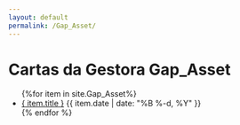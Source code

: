 ```yaml
---
layout: default
permalink: /Gap_Asset/
---
```


<h1>Cartas da Gestora Gap_Asset</h1>
<ul>
{%for item in site.Gap_Asset%}
  <li>
    <a href="{ site.baseurl }{ item.url }">{ item.title }</a>
<span>{{ item.date | date: "%B %-d, %Y" }}</span>
  </li>
    {% endfor %}
</ul>
